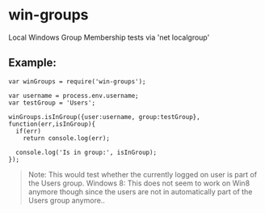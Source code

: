 win-groups
==========

Local Windows Group Membership tests via 'net localgroup'

## Example:

    var winGroups = require('win-groups');

    var username = process.env.username;
    var testGroup = 'Users';

    winGroups.isInGroup({user:username, group:testGroup}, function(err,isInGroup){
      if(err)
        return console.log(err);

      console.log('Is in group:', isInGroup);
    });

> Note: This would test whether the currently logged on user is part of the Users group.
> Windows 8: This does not seem to work on Win8 anymore though since the users are not in automatically part of the Users group anymore.. 
